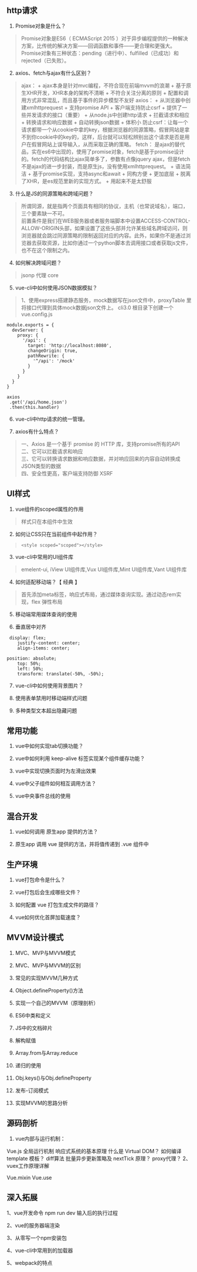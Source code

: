 ## http请求
1. Promise对象是什么？
> Promise对象是ES6（ ECMAScript 2015 ）对于异步编程提供的一种解决方案，比传统的解决方案——回调函数和事件——更合理和更强大。Promise对象有三种状态：pending（进行中）、fulfilled（已成功）和rejected（已失败）。   

2. axios、fetch与ajax有什么区别？
>ajax：
        + ajax本身是针对mvc编程，不符合现在前端mvvm的浪潮
        + 基于原生XHR开发，XHR本身的架构不清晰
        + 不符合关注分离的原则
        + 配置和调用方式非常混乱，而且基于事件的异步模型不友好
    axios：
        + 从浏览器中创建xmlhttprequest
        + 支持promise API
        + 客户端支持防止csrf
        + 提供了一些并发请求的接口（重要）
        + 从node.js中创建http请求
        + 拦截请求和相应
        + 转换请求和响应数据
        + 自动转换json数据
        + 体积小
        防止csrf：让每一个请求都带一个从cookie中拿的key，根据浏览器的同源策略，假冒网站是拿不到你cookie中的key的，这样，后台就可以轻松辨别出这个请求是否是用户在假冒网站上误导输入，从而采取正确的策略。
    fetch：
        是ajax的替代品，实在es6中出现的，使用了promise对象，fetch是基于promise设计的。fetch的代码结构比ajax简单多了，参数有点像jquery ajax，但是fetch不是ajax的进一步封装，而是原生js，没有使用xmlhttprequest。
        + 语法简洁
        + 基于promise实现，支持async和await
        + 同构方便
        + 更加底层
        + 脱离了XHR，是es规范里新的实现方式。
        + 用起来不是太舒服
3. 什么是JS的同源策略和跨域问题？
> 所谓同源，就是指两个页面具有相同的协议，主机（也常说域名），端口，三个要素缺一不可。   
前置条件是我们在WEB服务器或者服务端脚本中设置ACCESS-CONTROL-ALLOW-ORIGIN头部，如果设置了这些头部并允许某些域名跨域访问，则浏览器就会跳过同源策略的限制返回对应的内容。此外，如果你不是通过浏览器去获取资源，比如你通过一个python脚本去调用接口或者获取js文件，也不在这个限制之内。
4. 如何解决跨域问题？
> jsonp 代理 core
5. vue-cli中如何使用JSON数据模拟？
> 1、使用express搭建静态服务，mock数据写在json文件中，proxyTable 里将接口代理到具体mock数据json文件上。
> cli3.0 根目录下创建一个vue.config.js 
```
module.exports = {
  devServer: {
    proxy: {
      '/api': {
        target: 'http://localhost:8080',
        changeOrigin: true,
        pathRewrite: {
          '^/api': '/mock'
        }
      }
    }
  }
}

axios
 .get('/api/home.json')
 .then(this.handler)
```
6. vue-cli中http请求的统一管理。

7. axios有什么特点？
> 一、Axios 是一个基于 promise 的 HTTP 库，支持promise所有的API   
> 二、它可以拦截请求和响应   
> 三、它可以转换请求数据和响应数据，并对响应回来的内容自动转换成 JSON类型的数据  
> 四、安全性更高，客户端支持防御 XSRF

## UI样式
1. vue组件的scoped属性的作用
> 样式只在本组件中生效
2. 如何让CSS只在当前组件中起作用？
> `<style scoped="scoped"></style>`
3. vue-cli中常用的UI组件库
> emelent-ui, iView UI组件库,Vux UI组件库,Mint UI组件库,Vant UI组件库
4. 如何适配移动端？【 经典 】
> 首先添加meta标签，响应式布局，通过媒体查询实现。通过动态rem实现，flex 弹性布局
5. 移动端常用媒体查询的使用

6. 垂直居中对齐
```
 display: flex;
    justify-content: center;
    align-items: center;
```
```
position: absolute;
    top: 50%;
    left: 50%;
    transform: translate(-50%, -50%);
```
7. vue-cli中如何使用背景图片？

8. 使用表单禁用时移动端样式问题

9. 多种类型文本超出隐藏问题
## 常用功能
1. vue中如何实现tab切换功能？

2. vue中如何利用 keep-alive 标签实现某个组件缓存功能？

3. vue中实现切换页面时为左滑出效果

4. vue中父子组件如何相互调用方法？

5. vue中央事件总线的使用
## 混合开发
1. vue如何调用 原生app 提供的方法？

2. 原生app 调用 vue 提供的方法，并将值传递到 .vue 组件中
## 生产环境
1. vue打包命令是什么？

2. vue打包后会生成哪些文件？

3. 如何配置 vue 打包生成文件的路径？

4. vue如何优化首屏加载速度？
## MVVM设计模式
1. MVC、MVP与MVVM模式

2. MVC、MVP与MVVM的区别

3. 常见的实现MVVM几种方式

4. Object.defineProperty()方法

5. 实现一个自己的MVVM（原理剖析）

6.  ES6中类和定义

7. JS中的文档碎片

8. 解构赋值

9. Array.from与Array.reduce

10. 递归的使用

11. Obj.keys()与Obj.defineProperty

12. 发布-订阅模式

13. 实现MVVM的思路分析
## 源码剖析
1. vue内部与运行机制：

Vue.js 全局运行机制
响应式系统的基本原理
什么是 Virtual DOM？
如何编译template 模板？
diff算法
批量异步更新策略及 nextTick 原理？
proxy代理？
2、vuex工作原理详解

Vue.mixin
Vue.use
## 深入拓展
1、vue开发命令 npm run dev 输入后的执行过程

2、vue的服务器端渲染

3、从零写一个npm安装包

4、vue-cli中常用到的加载器

5、webpack的特点